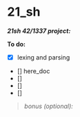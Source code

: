 # 21_sh
***21sh 42/1337 project:***

**To do:**
- [x] lexing and parsing
- [] here_doc
- []
- []
- []
>
>_bonus (optional):_
